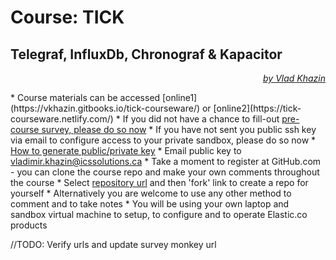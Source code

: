 # Course: TICK
## Telegraf, InfluxDb, Chronograf & Kapacitor

<p align="right"><i><a href="https://www.linkedin.com/in/vkhazin" target="_blank">by Vlad Khazin</a></i></p>
* Course materials can be accessed [online1](https://vkhazin.gitbooks.io/tick-courseware/) or [online2](https://tick-courseware.netlify.com/)
* If you did not have a chance to fill-out <a target="_blank" href="https://www.surveymonkey.com/r/">pre-course survey, please do so now</a>
* If you have not sent you public ssh key via email to configure access to your private sandbox, please do so now
  * <a href="https://docs.joyent.com/public-cloud/getting-started/ssh-keys/generating-an-ssh-key-manually" target="_blank">How to generate public/private key</a>
  * Email public key to <a href="mailto:vladimir.khazin@icssolutions.ca">vladimir.khazin@icssolutions.ca</a>
* Take a moment to register at GitHub.com - you can clone the course repo and make your own comments throughout the course
* Select <a href="https://github.com/vkhazin/tick-courseware" target="_blank">repository url</a> and then 'fork' link to create a repo for yourself 
* Alternatively you are welcome to use any other method to comment and to take notes
* You will be using your own laptop and sandbox virtual machine to setup, to configure and to operate Elastic.co products

//TODO: Verify urls and update survey monkey url